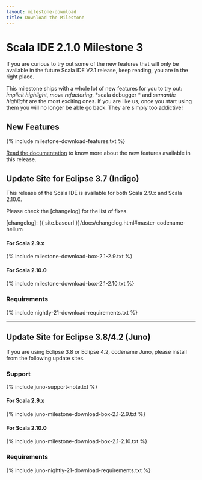 ```yaml
---
layout: milestone-download
title: Download the Milestone
---
```


# Scala IDE 2.1.0 Milestone 3

If you are curious to try out some of the new features that will only be available in the future 
Scala IDE V2.1 release, keep reading, you are in the right place.

This milestone ships with a whole lot of new features for you to try out: *implicit 
highlight*, *move refactoring*, *scala debugger * and *semantic highlight* are the most 
exciting ones. If you are like us, once you start using them you will no longer be able go back. 
They are simply too addictive!

## New Features
{% include milestone-download-features.txt %}

[Read the documentation](http://scala-ide.org/docs/helium/index.html) to know more about the 
new features available in this release.

## Update Site for Eclipse 3.7 (Indigo)

This release of the Scala IDE is available for both Scala 2.9.x and Scala 2.10.0.

Please check the [changelog] for the list of fixes.

[changelog]: {{ site.baseurl }}/docs/changelog.html#master-codename-helium

#### For Scala 2.9.x
{% include milestone-download-box-2.1-2.9.txt %}

#### For Scala 2.10.0
{% include milestone-download-box-2.1-2.10.txt %}

### Requirements
{% include nightly-21-download-requirements.txt %}

------

## Update Site for Eclipse 3.8/4.2 (Juno)
If you are using Eclipse 3.8 or Eclipse 4.2, codename Juno, please install from the following update sites.

### Support
{% include juno-support-note.txt %}

#### For Scala 2.9.x
{% include juno-milestone-download-box-2.1-2.9.txt %}

#### For Scala 2.10.0
{% include juno-milestone-download-box-2.1-2.10.txt %}

### Requirements
{% include juno-nightly-21-download-requirements.txt %}

